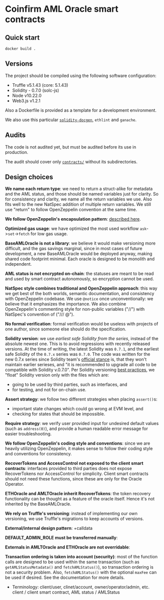 # Coinfirm AML Oracle smart contracts

## Quick start
`docker build .`

## Versions
The project should be compiled using the following software configuration:
 - Truffle v5.1.43 (core: 5.1.43)
 - Solidity - 0.7.0 (solc-js)
 - Node v10.22.0
 - Web3.js v1.2.1

Also a Dockerfile is provided as a template for a development environment.

We also use this particular [`solidity-docgen`](https://github.com/villesundell/solidity-docgen), `ethlint` and `ganache`.

## Audits
The code is not audited yet, but must be audited before its use in production.

The audit should cover only [`contracts/`](contracts/) without its subdirectories.

## Design choices

**We name each return type**: we need to return a struct-alike for metadata and the AML status, and those should be named variables just for clarity. So for consistency and clarity, we name all the return variables we use. Also fits well to the new NatSpec addition of multiple return variables. We still use "return" to follow OpenZeppelin convention at the same time.

**We follow OpenZeppelin's encapsulation pattern**: [described here](https://ethereum.stackexchange.com/questions/67137/why-creating-a-private-variable-and-a-getter-instead-of-just-creating-a-public-v).

**Optimized gas usage**: we have optimized the most used workflow `ask`->`set`->`fetch` for low gas usage.

**BaseAMLOracle is not a library**: we believe it would make versioning more difficult, and the gas savings marginal, since in most cases of future development, a new BaseAMLOracle would be deployed anyway, making shared code footprint minimal. Each oracle is designed to be monolith and independent.

**AML status is not encrypted on-chain**: the statuses are meant to be read and used by smart contract autonomously, so encryption cannot be used.

**NatSpec style combines traditional and OpenZeppelin approach**: this way we get best of the both worlds, semantic documentation, and consistency with OpenZeppelin codebase. We use `@notice` once unconventionally: we believe that it emphasizes the importance. We also combine OpenZeppelin's commenting style for non-public variables ("//") with NatSpec's convention of ("/// @").

**No formal verification**: formal verification would be useless with projects of one author, since someone else should do the specification.

**Solidity version**: we use *earliest safe Solidity from the series*, instead of the absolute newest one. This is to avoid regressions with recently released versions. At the time of writing, the latest Solidity was `0.7.1`, and the earliest safe Solidity of the `0.7.x` series was `0.7.0`. The code was written for the new 0.7.x series since Solidity team's [official stance](https://github.com/ethereum/solidity/releases/tag/v0.7.0) is, that they won't maintain earlier serieses, and "it is recommended to upgrade all code to be compatible with Solidity v.0.7.0". Per Solidity versioning [best practices](https://consensys.github.io/smart-contract-best-practices/recommendations/#lock-pragmas-to-specific-compiler-version), we "float" Solidity version only with the files which are:
 - going to be used by third parties, such as interfaces, and
 - for testing, and not for on-chain use.

**Assert strategy**: we follow two different strategies when placing `assert()`s:
 - important state changes which could go wrong at EVM level, and
 - checking for states that should be impossible.

**Require strategy**: we verify user provided input for undesired default values (such as `address(0)`), and provide a human readable error message for easier troubleshooting.

**We follow OpenZeppelin's coding style and conventions**: since we are heavily utilizing OpenZeppelin, it makes sense to follow their coding style and conventions for consistency.

**RecoverTokens and AccessControl not exposed to the client smart contracts**: interfaces provided to third parties does not expose RecoverTokens nor AccessControl for simplicity. Client smart contracts should not need these functions, since these are only for the Oracle Operator.

**ETHOracle and AMLTOracle inherit RecoverTokens**: the token recovery functionality can be thought as a feature of the oracle itself. Hence it's not inherited by the BaseAMLOracle.

**We rely on Truffle's versioning**: instead of implementing our own versioning, we use Truffle's migrations to keep accounts of versions.

**External/internal design pattern**: +calldata

**DEFAULT_ADMIN_ROLE must be transferred manually**:

**Externals in AMLTOracle and ETHOracle are not overridable**:

**Transaction ordering is taken into account (security)**: most of the function calls are designed to be used within the same transaction (such as `getAMLStatusMetadata()` and `fetchAMLStatus()`), so transaction ordering is not a security problem. Also, `fetchAMLStatus()` with the optional `maxFee` can be used if desired. See the documentation for more details.

  * Terminology: client/user, clinet/account, owner/operator/admin, etc. client / client smart contract, AML status / AMLStatus
